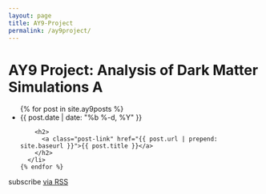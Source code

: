 ```yaml
---
layout: page
title: AY9-Project
permalink: /ay9project/
---
```



<div class="home">

  <h1 class="page-heading">AY9 Project: Analysis of Dark Matter Simulations A</h1>

  <ul class="post-list">
    {% for post in site.ay9posts %}
      <li>
        <span class="post-meta">{{ post.date | date: "%b %-d, %Y" }}</span>

        <h2>
          <a class="post-link" href="{{ post.url | prepend: site.baseurl }}">{{ post.title }}</a>
        </h2>
      </li>
    {% endfor %}
  </ul>

  <p class="rss-subscribe">subscribe <a href="{{ "/feed.xml" | prepend: site.baseurl }}">via RSS</a></p>

</div>
